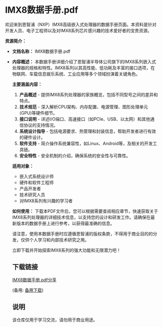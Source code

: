 # IMX8数据手册.pdf

欢迎来到恩智浦（NXP）IMX8高级嵌入式处理器的数据手册页面。本资料是针对开发人员、电子工程师以及对IMX8系列芯片感兴趣的技术爱好者的宝贵资源。

**资源简介：**
- **文档名称：** IMX8数据手册.pdf
- **内容概述：** 本数据手册详细介绍了恩智浦半导体公司旗下的IMX8系列嵌入式处理器的规格和特性。IMX8系列以其高性能、低功耗及丰富的接口选项，在物联网、车载信息娱乐系统、工业应用等多个领域扮演着关键角色。

  **主要涵盖内容：**
  1. **产品概述** - 提供IMX8系列处理器的家族概览，包括不同型号之间的差异和特点。
  2. **技术规范** - 深入解析CPU架构、内存配置、电源管理、图形处理单元(GPU)等硬件细节。
  3. **接口说明** - 详述I/O端口、高速接口（如PCIe、USB、以太网）和其他通信协议的支持情况。
  4. **系统设计指导** - 包括电源要求、热管理和封装信息，帮助开发者进行有效的硬件设计。
  5. **软件支持** - 简介操作系统兼容性，如Linux、Android等，及相关的开发工具链。
  6. **安全特性** - 安全机制的介绍，确保系统的安全性与可靠性。

  **适用对象：**
  - 嵌入式系统设计师
  - 硬件和软件工程师
  - 产品开发者
  - 技术研究人员
  - 对IMX8系列有兴趣的学习者

  **如何使用：**
  下载本PDF文件后，您可以根据需要查阅相应章节，快速获取关于IMX8系列处理器的详细技术信息，以支持您的设计和研发工作。请确保在最新版本的数据手册上进行参考，以获得最准确的信息。

  请注意，使用本数据手册时应遵循恩智浦的版权条款，不得用于商业目的的分发，仅供个人学习和内部技术研究之用。

  立即下载并开始探索IMX8系列的强大功能和无限潜力吧！

  ## 下载链接
  [IMX8数据手册.pdf分享](https://pan.quark.cn/s/cd3aff0838b3) 

  (备用: [备用下载](https://pan.baidu.com/s/1XWBZgkkloUxKgfS8-0Jaww?pwd=1234))

  ## 说明

  该仓库仅用于学习交流，请勿用于商业用途。
